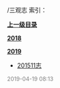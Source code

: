 /三观志 索引：


**[上一级目录](/index.md)**

**[2018](/三观志/2018/index.md)**

**[2019](/三观志/2019/index.md)**

- [201511志](/三观志/201511志.md)


<font size=2 color='grey'> 2019-04-19 08:13 </font>